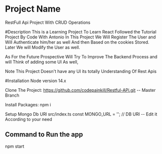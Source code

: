 # Project Name
RestFull Api Project With CRUD Operations


#Description
This is a Learning Project To Learn React Followed the Tutorial Project By Code With Antonio
In This Project We Will Register The User and Will Authenticate him/her as well And then Based on the cookies Stored.
Later We will Modify the User as well.

As For the Future Prospective Will Try To Improve The Backend Process and will Think of adding some UI As well,

Note This Project Doesn't have any UI its totally Understanding Of Rest Apis

#Installation
Node version 14.x

Clone The Project:
https://github.com/codepainkill/Restful-APi.git -- Master Branch

Install Packages:
npm i 

Setup Mongo Db URl
src/index.ts
const MONGO_URL = ''; // DB URI -- Edit it According to your need

## Command to Run the app
npm start

